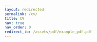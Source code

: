 ```yaml
---
layout: redirected
permalink: /cv/
title: CV
nav: true
nav_order: 0
redirect_to: /assets/pdf/example_pdf.pdf
---
```

